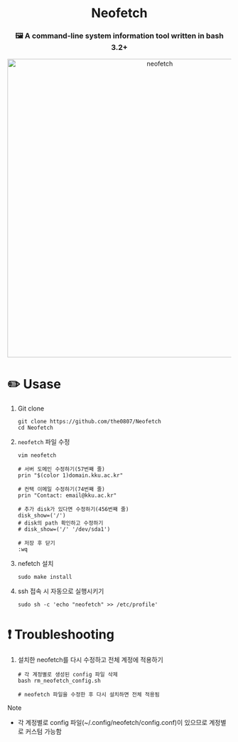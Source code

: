 <div align="center">

# Neofetch

### 🖼️  A command-line system information tool written in bash 3.2+

<img width="670" alt="neofetch" src="https://github.com/user-attachments/assets/ad0e1c73-2b39-4953-a0f3-73ca54e214fa" />

</div>

# ✏️ Usase

1. Git clone

    ``` shell
    git clone https://github.com/the0807/Neofetch
    cd Neofetch
    ```

2. `neofetch` 파일 수정

    ``` shell
    vim neofetch
    ```

    ``` shell
    # 서버 도메인 수정하기(57번째 줄)
    prin "$(color 1)domain.kku.ac.kr"

    # 컨택 이메일 수정하기(74번째 줄)
    prin "Contact: email@kku.ac.kr"

    # 추가 disk가 있다면 수정하기(456번째 줄)
    disk_show=('/')
    # disk의 path 확인하고 수정하기
    # disk_show=('/' '/dev/sda1')
    ```

    ``` shell
    # 저장 후 닫기
    :wq
    ```

3. nefetch 설치

    ``` shell
    sudo make install
    ```

4. ssh 접속 시 자동으로 실행시키기

    ``` shell
    sudo sh -c 'echo "neofetch" >> /etc/profile'
    ```

# ❗️ Troubleshooting

1. 설치한 neofetch를 다시 수정하고 전체 계정에 적용하기

    ``` shell
    # 각 계정별로 생성된 config 파일 삭제
    bash rm_neofetch_config.sh

    # neofetch 파일을 수정한 후 다시 설치하면 전체 적용됨
    ```

> [!Note]
> - 각 계정별로 config 파일(~/.config/neofetch/config.conf)이 있으므로 계정별로 커스텀 가능함

